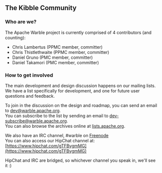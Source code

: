 ## The Kibble Community

### Who are we?

The Apache Warble project is currently comprised of 4 contributors (and counting):

- Chris Lambertus (PPMC member, committer)
- Chris Thistlethwaite (PPMC member, committer)
- Daniel Gruno (PMC member, committer)
- Daniel Takamori (PMC member, committer)

### How to get involved

The main development and design discussion happens on our mailing lists.
We have a list specifically for development, and one for future user questions and feedback.

To join in the discussion on the design and roadmap, you can send an email to [dev@warble.apache.org](mailto:dev@warble.apache.org).<br/>
You can subscribe to the list by sending an email to [dev-subscribe@warble.apache.org](mailto:dev-subscribe@warble.apache.org).<br/>
You can also browse the archives online at [lists.apache.org](https://lists.apache.org/list.html?dev@warble.apache.org).

We also have an IRC channel, #warble on [Freenode](https://webchat.freenode.net/?channels=#warble)<br/>
You can also access our HipChat channel at: [https://www.hipchat.com/gTFBvgmMG](https://www.hipchat.com/gTFBvgmMG)

HipChat and IRC are bridged, so whichever channel you speak in, we'll see it :)
